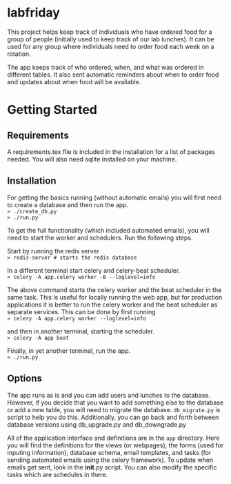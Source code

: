 # labfriday

This project helps keep track of individuals who have ordered food for a group of people (initially used to keep track of our lab lunches).
It can be used for any group where individuals need to order food each week on a rotation. 

The app keeps track of who ordered, when, and what was ordered in different tables. It also sent automatic reminders about when to 
order food and updates about when food will be available.



# Getting Started

## Requirements
A requirements.tex file is included in the installation for a list of packages needed.
You will also need sqlite installed on your machine.

## Installation
For getting the basics running (without automatic emails) you will first need to create a database and then run the app.  
    ```> ./create_db.py```  
    ```> ./run.py```
    
To get the full functionality (which included automated emails), you will need to start the worker and schedulers. Run the following steps.  

Start by running the redis server  
    ```> redis-server # starts the redis database```  

In a different terminal start celery and celery-beat scheduler.  
    ```> celery -A app.celery worker -B --loglevel=info```  

The above command starts the celery worker and the beat scheduler in the same task. This is useful for locally running the web app, but for production applications it is better to run the celery worker and the beat scheduler as separate services. This can be done by first running  
    ```> celery -A app.celery worker --loglevel=info```  

and then in another terminal, starting the scheduler.  
    ```> celery -A app beat```  


Finally, in yet another terminal, run the app.  
    ```> ./run.py```  

## Options 
The app runs as is and you can add users and lunches to the database. However, if you decide that you want to add something else
to the database or add a new table, you will need to migrate the database. ```db_migrate.py``` is script to help you do this. Additionally,
you can go back and forth between database versions using db_upgrade.py and db_downgrade.py

All of the application interface and definitions are in the ```app``` directory. Here you will find the definitions for the views (or 
webpages), the forms (used for inputing information), database schema, email templates, and tasks (for sending automated emails using 
the celery framework). To update when emails get sent, look in the __init__.py script. You can also modify the specific tasks which are schedules in there.

